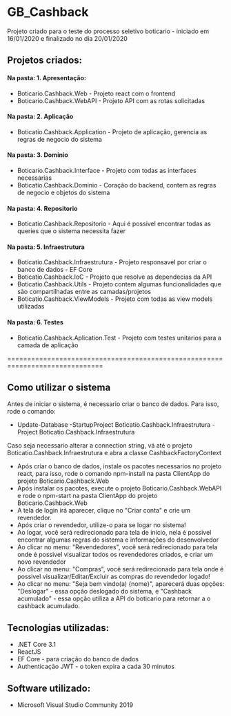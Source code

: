 # GB_Cashback
Projeto criado para o teste do processo seletivo boticario - iniciado em 16/01/2020 e finalizado no dia 20/01/2020

## Projetos criados:

#### Na pasta: 1. Apresentação:
* Boticario.Cashback.Web - Projeto react com o frontend
* Boticario.Cashback.WebAPI - Projeto API com as rotas solicitadas
#### Na pasta: 2. Aplicação
* Boticatio.Cashback.Application - Projeto de aplicação, gerencia as regras de negocio do sistema
#### Na pasta: 3. Dominio
* Boticario.Cashback.Interface - Projeto com todas as interfaces necessarias
* Boticatio.Cashback.Dominio - Coração do backend, contem as regras de negocio e objetos do sistema
#### Na pasta: 4. Repositorio
* Boticatio.Cashback.Repositorio - Aqui é possivel encontrar todas as queries que o sistema necessita fazer
#### Na pasta: 5. Infraestrutura
* Boticatio.Cashback.Infraestrutura - Projeto responsavel por criar o banco de dados - EF Core
* Boticatio.Cashback.IoC - Projeto que resolve as dependecias da API
* Boticatio.Cashback.Utils - Projeto contem algumas funcionalidades que são compartilhadas entre as camadas/projetos
* Boticatio.Cashback.ViewModels - Projeto com todas as view models utilizadas
#### Na pasta: 6. Testes
* Boticatio.Cashback.Aplication.Test - Projeto com testes unitarios para a camada de aplicação

==============================================================================
## Como utilizar o sistema
Antes de iniciar o sistema, é necessario criar o banco de dados. Para isso, rode o comando:

* Update-Database -StartupProject Boticatio.Cashback.Infraestrutura -Project Boticatio.Cashback.Infraestrutura

Caso seja necessario alterar a connection string, vá até o projeto Boticatio.Cashback.Infraestrutura e abra a classe CashbackFactoryContext

* Após criar o banco de dados, instale os pacotes necessarios no projeto react, para isso, rode o comando npm-install na pasta ClientApp do projeto Boticario.Cashback.Web
* Após instalar os pacotes, execute o projeto Boticario.Cashback.WebAPI e rode o npm-start na pasta ClientApp do projeto Boticario.Cashback.Web
* A tela de login irá aparecer, clique no "Criar conta" e crie um revendedor.
* Após criar o revendedor, utilize-o para se logar no sistema!
* Ao logar, você será redirecionado para tela de inicio, nela é possivel encontrar algumas regras do sistema e informações do desenvolvedor
* Ao clicar no menu: "Revendedores", você será redirecionado para tela onde é possivel visualizar todos os revendedores criados, e criar um novo revendedor
* Ao clicar no menu: "Compras", você será redirecionado para tela onde é possivel visualizar/Editar/Excluir as compras do revendedor logado!
* Ao clicar no menu: "Seja bem vindo(a) {nome}", aparecerá duas opções: "Deslogar" - essa opção deslogado do sistema, e "Cashback acumulado" - essa opção utiliza a API do boticario para retornar a o cashback acumulado.
  
## Tecnologias utilizadas:
* .NET Core 3.1
* ReactJS 
* EF Core - para criação do banco de dados
* Authenticação JWT - o token expira a cada 30 minutos

## Software utilizado:
* Microsoft Visual Studio Community 2019
